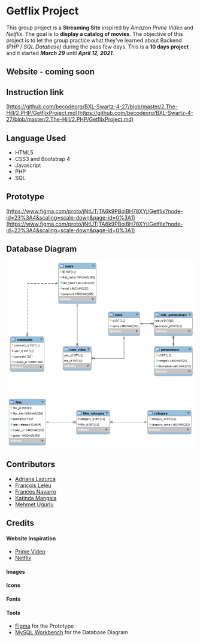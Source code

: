 # Getflix Project
This group project is a **Streaming Site** inspired by *Amazon Prime Video* and *Netflix*. The goal is to **display a catalog of movies**.
The objective of this project is to let the group practice what they've learned about Backend *(PHP / SQL Database)* during the pass few days. This is a **10 days project** and it started ***March 29*** until ***April 12, 2021***.

## Website - coming soon

## Instruction link
[https://github.com/becodeorg/BXL-Swartz-4-27/blob/master/2.The-Hill/2.PHP/GetflixProject.md](https://github.com/becodeorg/BXL-Swartz-4-27/blob/master/2.The-Hill/2.PHP/GetflixProject.md)

## Language Used
- HTML5
- CSS3 and Bootstrap 4
- Javascript
- PHP
- SQL

## Prototype
[https://www.figma.com/proto/jNtUTjTA6k9PBolBH78XYj/Getflix?node-id=23%3A4&scaling=scale-down&page-id=0%3A1](https://www.figma.com/proto/jNtUTjTA6k9PBolBH78XYj/Getflix?node-id=23%3A4&scaling=scale-down&page-id=0%3A1)

## Database Diagram
![Getflix Database Diagram](documentation/getflix_database_diagram.png)

## Contributors
- [Adriana Lazurca](https://github.com/adriana-lazurca)
- [François Leleu](https://github.com/FrancoisLeleu)
- [Frances Navarro](https://github.com/frances-joffany-navarro)
- [Katinda Mangala](https://github.com/katinda)
- [Mehmet Ugurlu](https://github.com/mugurlu0)

## Credits
#### **Website Inspiration**
- [Prime Video](https://www.primevideo.com/)
- [Netflix](https://www.netflix.com/be-en/)
  
#### **Images**

#### **Icons**

#### **Fonts**

#### **Tools**
  - [Figma](https://www.figma.com/) for the Prototype
  - [MySQL Workbench](https://www.mysql.com/products/workbench/) for the Database Diagram